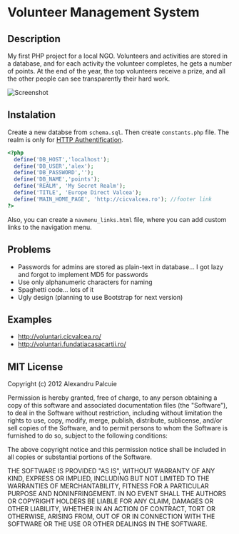 # Volunteer Management System

## Description
My first PHP project for a local NGO. Volunteers and activities are stored in a database, and for each activity the volunteer completes, he gets a number of points. At the end of the year, the top volunteers receive a prize, and all the other people can see transparently their hard work.

![Screenshot](https://github.com/palcu/vms/raw/master/screenshots/s1_voluntari.png)

## Instalation
Create a new databse from `schema.sql`. Then create `constants.php` file. The realm is only for [HTTP Authentification](http://en.wikipedia.org/wiki/Basic_access_authentication).

```php
<?php
  define('DB_HOST','localhost');
  define('DB_USER','alex');
  define('DB_PASSWORD','');
  define('DB_NAME','points');
  define('REALM', 'My Secret Realm');
  define('TITLE', 'Europe Direct Valcea');
  define('MAIN_HOME_PAGE', 'http://cicvalcea.ro'); //footer link
?>
```

Also, you can create a `navmenu_links.html` file, where you can add custom links to the navigation menu.

## Problems
* Passwords for admins are stored as plain-text in database... I got lazy and forgot to implement MD5 for passwords
* Use only alphanumeric characters for naming
* Spaghetti code... lots of it
* Ugly design (planning to use Bootstrap for next version)

## Examples
* http://voluntari.cicvalcea.ro/
* http://voluntari.fundatiacasacartii.ro/

## MIT License
Copyright (c) 2012 Alexandru Palcuie

Permission is hereby granted, free of charge, to any person obtaining a copy of this software and associated documentation files (the "Software"), to deal in the Software without restriction, including without limitation the rights to use, copy, modify, merge, publish, distribute, sublicense, and/or sell copies of the Software, and to permit persons to whom the Software is furnished to do so, subject to the following conditions:

The above copyright notice and this permission notice shall be included in all copies or substantial portions of the Software.

THE SOFTWARE IS PROVIDED "AS IS", WITHOUT WARRANTY OF ANY KIND, EXPRESS OR IMPLIED, INCLUDING BUT NOT LIMITED TO THE WARRANTIES OF MERCHANTABILITY, FITNESS FOR A PARTICULAR PURPOSE AND NONINFRINGEMENT. IN NO EVENT SHALL THE AUTHORS OR COPYRIGHT HOLDERS BE LIABLE FOR ANY CLAIM, DAMAGES OR OTHER LIABILITY, WHETHER IN AN ACTION OF CONTRACT, TORT OR OTHERWISE, ARISING FROM, OUT OF OR IN CONNECTION WITH THE SOFTWARE OR THE USE OR OTHER DEALINGS IN THE SOFTWARE.
